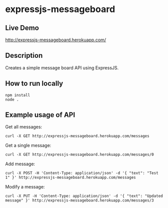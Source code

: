 # expressjs-messageboard

## Live Demo

<http://expressjs-messageboard.herokuapp.com/>

## Description
Creates a simple message board API using ExpressJS.

## How to run locally

    npm install
    node .

## Example usage of API
Get all messages:

    curl -X GET http://expressjs-messageboard.herokuapp.com/messages

Get a single message:

    curl -X GET http://expressjs-messageboard.herokuapp.com/messages/0

Add message:

    curl -X POST -H 'Content-Type: application/json' -d '{ "text": "Test 1" }' http://expressjs-messageboard.herokuapp.com/messages

Modify a message:

    curl -X PUT -H 'Content-Type: application/json' -d '{ "text": "Updated message" }' http://expressjs-messageboard.herokuapp.com/messages/3
